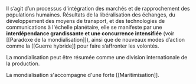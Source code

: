 Il s’agit d’un processus d'intégration des marchés et de rapprochement des populations humaines. Résultats de la libéralisation des échanges, du développement des moyens de transport, et des technologies de communications à l'échelle planétaire, elle se manifeste par une **interdépendance grandissante et une concurrence intensifiée** (voir [[Paradoxe de la mondialisation]]), ainsi que de nouveaux modes d’action comme la [[Guerre hybride]] pour faire s’affronter les volontés.

La mondialisation peut être résumée comme une division internationale de la production.

La mondialisation s'accompagne d'une forte [[Maritimisation]].
